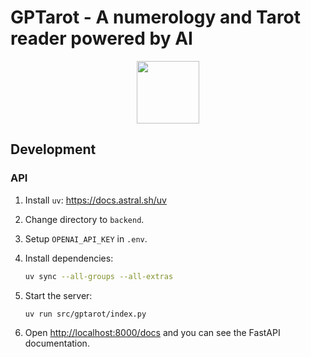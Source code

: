 # GPTarot - A numerology and Tarot reader powered by AI

<p align="center">
<img width=100 src='https://assets.coingecko.com/coins/images/17881/large/tarot-200px.png?1629704943'>
</p>

## Development

### API

1. Install `uv`: https://docs.astral.sh/uv
2. Change directory to `backend`.
3. Setup `OPENAI_API_KEY` in `.env`.
4. Install dependencies:

   ```bash
   uv sync --all-groups --all-extras
   ```

5. Start the server:

   ```bash
   uv run src/gptarot/index.py
   ```

6. Open [http://localhost:8000/docs](http://localhost:8000/docs) and you can see the FastAPI documentation.
